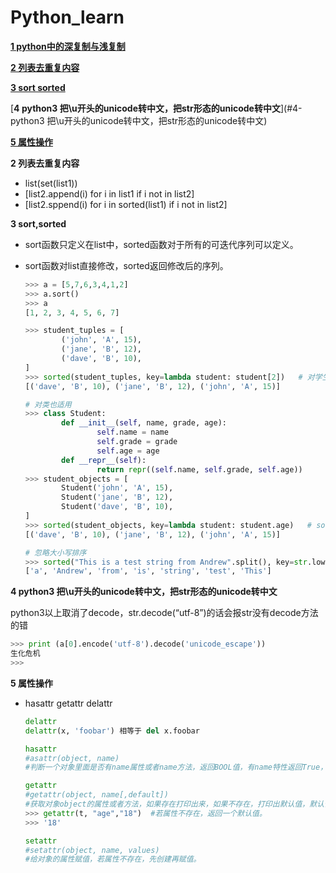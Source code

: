 # Python_learn

[**1 python中的深复制与浅复制**](http://python.jobbole.com/82294/)

**[2 列表去重复内容](#2-列表去重复内容)**

[**3 sort  sorted**](#3-sort,sorted)

[**4 python3 把\u开头的unicode转中文，把str形态的unicode转中文**](#4-python3 把\u开头的unicode转中文，把str形态的unicode转中文)

[**5 属性操作**](#5-属性操作)

**2 列表去重复内容**

- list(set(list1))
- [list2.append(i) for i in list1 if i not in list2]
- [list2.sppend(i) for i in sorted(list1) if i not in list2]

**3 sort,sorted**

- sort函数只定义在list中，sorted函数对于所有的可迭代序列可以定义。

- sort函数对list直接修改，sorted返回修改后的序列。

  ```python
  >>> a = [5,7,6,3,4,1,2]
  >>> a.sort()
  >>> a
  [1, 2, 3, 4, 5, 6, 7]

  >>> student_tuples = [
          ('john', 'A', 15),
          ('jane', 'B', 12),
          ('dave', 'B', 10),
  ]
  >>> sorted(student_tuples, key=lambda student: student[2])   # 对学生通过年龄进行排序
  [('dave', 'B', 10), ('jane', 'B', 12), ('john', 'A', 15)]

  # 对类也适用
  >>> class Student:
          def __init__(self, name, grade, age):
                  self.name = name
                  self.grade = grade
                  self.age = age
          def __repr__(self):
                  return repr((self.name, self.grade, self.age))
  >>> student_objects = [
          Student('john', 'A', 15),
          Student('jane', 'B', 12),
          Student('dave', 'B', 10),
  ]
  >>> sorted(student_objects, key=lambda student: student.age)   # sort by age
  [('dave', 'B', 10), ('jane', 'B', 12), ('john', 'A', 15)]

  # 忽略大小写排序
  >>> sorted("This is a test string from Andrew".split(), key=str.lower)
  ['a', 'Andrew', 'from', 'is', 'string', 'test', 'This']
  ```

**4 python3 把\u开头的unicode转中文，把str形态的unicode转中文**

python3以上取消了decode，str.decode(“utf-8”)的话会报str没有decode方法的错 

```python
>>> print (a[0].encode('utf-8').decode('unicode_escape'))
生化危机
>>>
```
**5 属性操作**

- hasattr	getattr	delattr

  ```python
  delattr
  delattr(x, 'foobar') 相等于 del x.foobar

  hasattr
  #asattr(object, name)
  #判断一个对象里面是否有name属性或者name方法，返回BOOL值，有name特性返回True， 否则返回False。需要注意的是name要用括号括起来

  getattr
  #getattr(object, name[,default])
  #获取对象object的属性或者方法，如果存在打印出来，如果不存在，打印出默认值，默认值可选。需要注意的是，如果是返回的对象的方法，返回的是方法的内存地址，如果需要运行这个方法，可以在后面添加一对括号。
  >>> getattr(t, "age","18")  #若属性不存在，返回一个默认值。
  >>> '18'

  setattr
  #setattr(object, name, values)
  #给对象的属性赋值，若属性不存在，先创建再赋值。
  ```

  ​